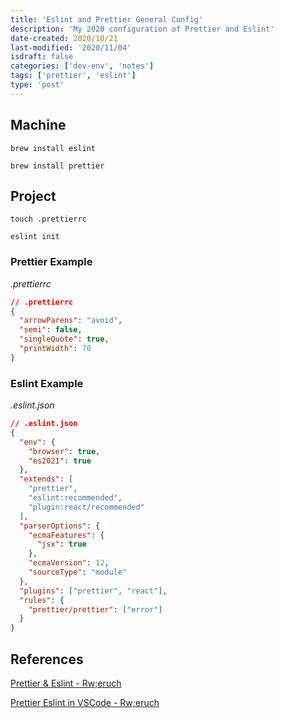 ```yaml
---
title: 'Eslint and Prettier General Config'
description: 'My 2020 configuration of Prettier and Eslint'
date-created: 2020/10/21
last-modified: '2020/11/04'
isdraft: false
categories: ['dev-env', 'notes']
tags: ['prettier', 'eslint']
type: 'post'
---
```


## Machine

```shell
brew install eslint
```

```shell
brew install prettier
```

## Project

```shell
touch .prettierrc
```

```shell
eslint init
```

### Prettier Example

_.prettierrc_

```json
// .prettierrc
{
  "arrowParens": "avoid",
  "semi": false,
  "singleQuote": true,
  "printWidth": 70
}
```

### Eslint Example

_.eslint.json_

```json
// .eslint.json
{
  "env": {
    "browser": true,
    "es2021": true
  },
  "extends": [
    "prettier",
    "eslint:recommended",
    "plugin:react/recommended"
  ],
  "parserOptions": {
    "ecmaFeatures": {
      "jsx": true
    },
    "ecmaVersion": 12,
    "sourceType": "module"
  },
  "plugins": ["prettier", "react"],
  "rules": {
    "prettier/prettier": ["error"]
  }
}
```

## References

[Prettier & Eslint - Rw;eruch](https://www.robinwieruch.de/prettier-eslint)

[Prettier Eslint in VSCode - Rw;eruch](https://www.robinwieruch.de/how-to-use-prettier-vscode)
